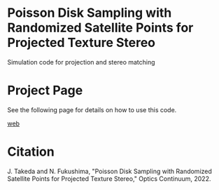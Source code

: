 # Poisson Disk Sampling with Randomized Satellite Points for Projected Texture Stereo
Simulation code for projection and stereo matching

# Project Page
See the following page for details on how to use this code.

[web](https://norishigefukushima.github.io/PDSRSP_ProjectedTextureStereo/)

# Citation
J. Takeda and N. Fukushima, "Poisson Disk Sampling with Randomized Satellite Points for Projected Texture Stereo," Optics Continuum, 2022.

```

```

